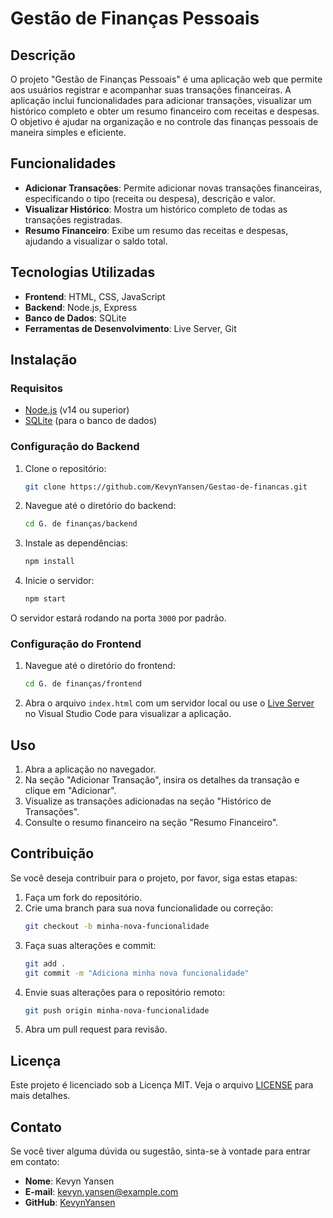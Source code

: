 # Gestão de Finanças Pessoais

## Descrição

O projeto "Gestão de Finanças Pessoais" é uma aplicação web que permite aos usuários registrar e acompanhar suas transações financeiras. A aplicação inclui funcionalidades para adicionar transações, visualizar um histórico completo e obter um resumo financeiro com receitas e despesas. O objetivo é ajudar na organização e no controle das finanças pessoais de maneira simples e eficiente.

## Funcionalidades

- **Adicionar Transações**: Permite adicionar novas transações financeiras, especificando o tipo (receita ou despesa), descrição e valor.
- **Visualizar Histórico**: Mostra um histórico completo de todas as transações registradas.
- **Resumo Financeiro**: Exibe um resumo das receitas e despesas, ajudando a visualizar o saldo total.

## Tecnologias Utilizadas

- **Frontend**: HTML, CSS, JavaScript
- **Backend**: Node.js, Express
- **Banco de Dados**: SQLite
- **Ferramentas de Desenvolvimento**: Live Server, Git

## Instalação

### Requisitos

- [Node.js](https://nodejs.org/) (v14 ou superior)
- [SQLite](https://www.sqlite.org/) (para o banco de dados)

### Configuração do Backend

1. Clone o repositório:
    ```bash
    git clone https://github.com/KevynYansen/Gestao-de-financas.git
    ```

2. Navegue até o diretório do backend:
    ```bash
    cd G. de finanças/backend
    ```

3. Instale as dependências:
    ```bash
    npm install
    ```

4. Inicie o servidor:
    ```bash
    npm start
    ```

O servidor estará rodando na porta `3000` por padrão.

### Configuração do Frontend

1. Navegue até o diretório do frontend:
    ```bash
    cd G. de finanças/frontend
    ```

2. Abra o arquivo `index.html` com um servidor local ou use o [Live Server](https://marketplace.visualstudio.com/items?itemName=ritwickdey.live-server) no Visual Studio Code para visualizar a aplicação.

## Uso

1. Abra a aplicação no navegador.
2. Na seção "Adicionar Transação", insira os detalhes da transação e clique em "Adicionar".
3. Visualize as transações adicionadas na seção "Histórico de Transações".
4. Consulte o resumo financeiro na seção "Resumo Financeiro".

## Contribuição

Se você deseja contribuir para o projeto, por favor, siga estas etapas:

1. Faça um fork do repositório.
2. Crie uma branch para sua nova funcionalidade ou correção:
    ```bash
    git checkout -b minha-nova-funcionalidade
    ```
3. Faça suas alterações e commit:
    ```bash
    git add .
    git commit -m "Adiciona minha nova funcionalidade"
    ```
4. Envie suas alterações para o repositório remoto:
    ```bash
    git push origin minha-nova-funcionalidade
    ```
5. Abra um pull request para revisão.

## Licença

Este projeto é licenciado sob a Licença MIT. Veja o arquivo [LICENSE](LICENSE) para mais detalhes.

## Contato

Se você tiver alguma dúvida ou sugestão, sinta-se à vontade para entrar em contato:

- **Nome**: Kevyn Yansen
- **E-mail**: kevyn.yansen@example.com
- **GitHub**: [KevynYansen](https://github.com/KevynYansen)
